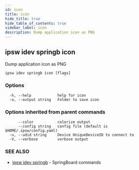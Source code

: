 ```yaml
---
id: icon
title: icon
hide_title: true
hide_table_of_contents: true
sidebar_label: icon
description: Dump application icon as PNG
---
```

## ipsw idev springb icon

Dump application icon as PNG

```
ipsw idev springb icon [flags]
```

### Options

```
  -h, --help            help for icon
  -o, --output string   Folder to save icon
```

### Options inherited from parent commands

```
      --color           colorize output
      --config string   config file (default is $HOME/.ipsw/config.yaml)
  -u, --udid string     Device UniqueDeviceID to connect to
  -V, --verbose         verbose output
```

### SEE ALSO

* [ipsw idev springb](/docs/cli/ipsw/idev/springb)	 - SpringBoard commands

